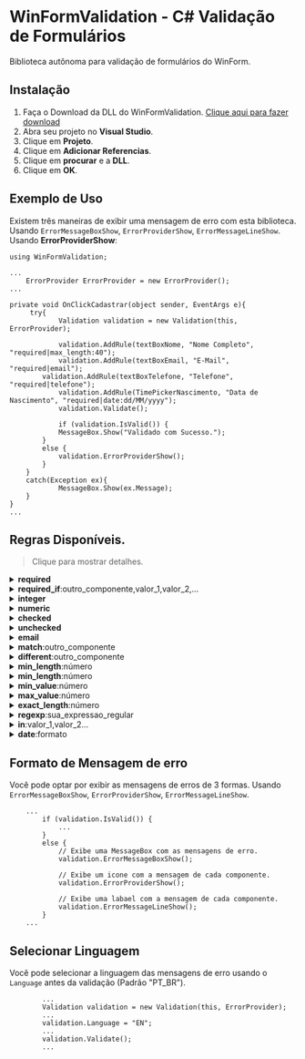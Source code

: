WinFormValidation - C# Validação de Formulários
========================
Biblioteca autônoma para validação de formulários do WinForm.

## Instalação

 1. Faça o Download da DLL do WinFormValidation. [Clique aqui para fazer download](https://raw.githubusercontent.com/igorscheffer/WinFormValidation/master/WinFormValidation/bin/Release/WinFormValidation.dll)
 2. Abra seu projeto no **Visual Studio**.
 3. Clique em **Projeto**.
 4. Clique em **Adicionar Referencias**.
 5. Clique em **procurar** e a **DLL**.
 6. Clique em **OK**.

## Exemplo de Uso
Existem três maneiras de exibir uma mensagem de erro com esta biblioteca. Usando `ErrorMessageBoxShow`, `ErrorProviderShow`, `ErrorMessageLineShow`.
Usando **ErrorProviderShow**:
```
using WinFormValidation;

...
	ErrorProvider ErrorProvider = new ErrorProvider();
...

private void OnClickCadastrar(object sender, EventArgs e){
 	 try{
      		Validation validation = new Validation(this, ErrorProvider);

      		validation.AddRule(textBoxNome, "Nome Completo", "required|max_length:40");
      		validation.AddRule(textBoxEmail, "E-Mail", "required|email");
		validation.AddRule(textBoxTelefone, "Telefone", "required|telefone");
      		validation.AddRule(TimePickerNascimento, "Data de Nascimento", "required|date:dd/MM/yyyy");
      		validation.Validate();

      		if (validation.IsValid()) {
			MessageBox.Show("Validado com Sucesso.");
  		}
		else {
			validation.ErrorProviderShow();
		}
	}
  	catch(Exception ex){
    		MessageBox.Show(ex.Message);
  	}
}
...
```
## Regras Disponíveis.

> Clique para mostrar detalhes.

<details><summary><strong>required</strong></summary>
O componente sob está regra, deve estar presente e não 'vazio'.
</details>

<details><summary><strong>required_if</strong>:outro_componente,valor_1,valor_2,...</summary>
O componente sob esta regra, deve estar presente e não estar vazio se o campo outro componente for igual a qualquer valor.
Por exemplo `required_if:outro_component,1,sim,ativo` será necessário se o valor de `outro_campo` for `1`, `'1'`, `'sim'`, ou `'ativo'`.
</details>

<details><summary><strong>integer</strong></summary>
O componente sob esta regra, deve ser inteiro.
</details>

<details><summary><strong>numeric</strong></summary>
O componente sob esta regra, deve ser numérico.
</details>

<details><summary><strong>checked</strong></summary>
O componente sob esta regra, deve estar selecionado.
</details>

<details><summary><strong>unchecked</strong></summary>
O componente sob esta regra, não deve estar selecionado selecionado.
</details>

<details><summary><strong>email</strong></summary>
O componente sob esta regra, deve ter um endereço de e-mail valido.
</details>

<details><summary><strong>match</strong>:outro_componente</summary>
O componente sob esta regra, deve estar presente e ter o valor igual ao outro campo selecionado.
</details>

<details><summary><strong>different</strong>:outro_componente</summary>
O componente sob esta regra, deve estar presente e não ter o valor igual ao outro campo selecionado.
</details>

<details><summary><strong>min_length</strong>:número</summary>
O componente sob esta regra, deve ter um tamanho maior ou igual ao número fornecido.
</details>

<details><summary><strong>min_length</strong>:número</summary>
O componente sob esta regra, deve ter um tamanho menor ou igual ao número fornecido.
</details>

<details><summary><strong>min_value</strong>:número</summary>
O componente sob esta regra, deve ter um valor maior ou igual ao número fornecido.
</details>

<details><summary><strong>max_value</strong>:número</summary>
O componente sob esta regra, deve ter um valor menor ou igual ao número fornecido.
</details>

<details><summary><strong>exact_length</strong>:número</summary>
O componente sob esta regra, deve ter um tamanho igual ao número fornecido.
</details>

<details><summary><strong>regexp</strong>:sua_expressao_regular</summary>
O campo sob esta regra, deve corresponder a expressão regular especificada.
</details>

<details><summary><strong>in</strong>:valor_1,valor_2...</summary>
O campo sob esta regra, deve ser igual a um dos valores fornecidos.
</details>

<details><summary><strong>date</strong>:formato</summary>
O campo sob esta regra, deve ser um formato de data válido.
</details>

## Formato de Mensagem de erro
Você pode optar por exibir as mensagens de erros de 3 formas. Usando `ErrorMessageBoxShow`, `ErrorProviderShow`, `ErrorMessageLineShow`.
```
	...
		if (validation.IsValid()) {
			...
  		}
		else {
			// Exibe uma MessageBox com as mensagens de erro.
			validation.ErrorMessageBoxShow();
			
			// Exibe um icone com a mensagem de cada componente.
			validation.ErrorProviderShow();

			// Exibe uma labael com a mensagem de cada componente.
			validation.ErrorMessageLineShow();
		}
	...
```

## Selecionar Linguagem
Você pode selecionar a linguagem das mensagens de erro usando o `Language` antes da validação (Padrão "PT_BR").
```
		...
		Validation validation = new Validation(this, ErrorProvider);
		...
  		validation.Language = "EN";
  		...
  		validation.Validate();
		...
```
